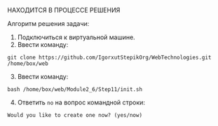 НАХОДИТСЯ В ПРОЦЕССЕ РЕШЕНИЯ

Алгоритм решения задачи:

 1. Подключиться к виртуальной машине.
 2. Ввести команду:
 
 ``` git clone https://github.com/IgorxutStepikOrg/WebTechnologies.git /home/box/web ```

 3. Ввести команду:
 
 ``` bash /home/box/web/Module2_6/Step11/init.sh ```

 4. Ответить ``` no ``` на вопрос командной строки:

 ``` Would you like to create one now? (yes/now) ```
